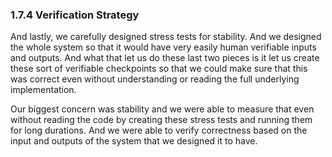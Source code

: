 ### 1.7.4 Verification Strategy

And lastly, we carefully designed stress tests for stability. And we designed the whole system so that it would have very easily human verifiable inputs and outputs. And what that let us do these last two pieces is it let us create these sort of verifiable checkpoints so that we could make sure that this was correct even without understanding or reading the full underlying implementation.

Our biggest concern was stability and we were able to measure that even without reading the code by creating these stress tests and running them for long durations. And we were able to verify correctness based on the input and outputs of the system that we designed it to have.

